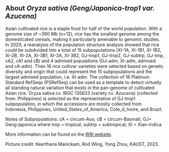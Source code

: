 About *Oryza sativa (Geng/Japonica-trop1 var. Azucena)*
-----------------------------

Asian cultivated rice is a staple food for half of the world population. With a genome size of ~390 Mb (n=12), rice has the smallest genome among the domesticated cereals, making it particularly amenable to genomic studies. In 2020, a reanalysis of the population structure analysis showed that rice could be subdivided into a total of 15 subpopulations (XI-1A, XI-1B1, XI-1B2, XI-2B, XI-2A, XI-3B1, XI-3A, XI-3B2, GJ-trop1, GJ-trop2, GJ-subtrp, GJ-tmp, cA2, cA1 and cB) and 4 admixed populations (GJ-adm, XI-adm, admixed and cA-adm). Then 16 rice cultivar varieties were selected based on genetic diversity and origin that could represent the 15 subpopulations and the largest admixed population, i.e. XI-adm. The collection of 16 Platinum Standard RefSeqs (PSRefSeq) can be used as a template to detect virtually all standing natural variation that exists in the pan-genome of cultivated Asian rice. Oryza sativa cv. IRGC 135833 (variety cv. Azucena) (collected from: Philippines) is selected as the representative of GJ-trop1 subpopulation, in which the accessions are mostly collected from Indonesia, Philippines, United_States_of_America, Cote_d_Ivoire, and Brazil.

Notes of Subpopulations: cA = circum-Aus; cB = circum-Basmati; GJ= Geng-japonica where trop = tropical, subtrp = subtropical; XI = Xian-indica

More information can be found on the [IRRI website](https://gringlobal.irri.org/gringlobal/accessiondetail?id=135653).

Picture credit: Keerthana Manickam, Rod Wing, Yong Zhou, KAUST, 2023.
